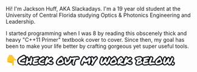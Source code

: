 Hi! I'm Jackson Huff, AKA Slackadays. I'm a 19 year old student at the University of Central Florida studying Optics & Photonics Engineering and Leadership. 

I started programming when I was 8 by reading this obscenely thick and heavy "C++11 Primer" textbook cover to cover. Since then, my goal has been to make your life better by crafting gorgeous yet super useful tools.

<img src="SeeMyWork.png" alt="👇 Check out my work below." height="30px">
